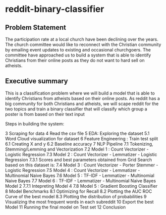 # reddit-binary-classifier

## Problem Statement
The participation rate at a local church have been declining over the years. The church committee would like to reconnect with the Christian community by emailing event updates to existing and occasional churchgoers. The committee have approached us to build a system that is able to identify Christians from their online posts as they do not want to hard sell on atheists.

## Executive summary
This is a classification problem where we will build a model that is able to identify Christians from atheists based on their online posts. As reddit has a big community for both Christians and atheists, we will scape reddit for the two topics and train a binary classifier that will classify which group a poster is from based on their text input

Steps in building the system:

3  Scraping for data
4  Read the csv file
5  EDA: Exploring the dataset
5.1  Word Cloud visualization for dataset
6  Feature Engineering : Train test split
6.1  Creating X and y
6.2  Baseline accuracy
7  NLP Pipeline
7.1  Tokenizing, Stemming/Lemming and Vectorization
7.2  Model 1 : Count Vectorizer - Logistic Regression
7.3  Model 2 : Count Vectorizer - Lemmatizer - Logistic Regression
7.3.1  Scores and best parameters obtained from Grid Search based on this dataset is:
7.4  Model 3 : Count Vectorizer - Porter Stemmer - Logistic Regression
7.5  Model 4 : Count Vectorizer - Lemmatizer - Multinomial Naive Bayes
7.6  Model 5 : TF-IDF - Lemmatizer - Multinomial Naive Bayes
7.7  Model 6 : TF-IDF - Lemmatizer - Multinomial Naive Bayes Model 2
7.7.1  Intepreting Model 4
7.8  Model 5 : Gradient Boosting Classifier
8  Model Benchmarks
8.1  Optimizing for Recall
8.2  Plotting the AUC ROC Curve of the best model
8.3  Plotting the distribution of probabilities
9  Visualizing the most frequent words in each subreddit
10  Export the best Model
11  Running the final model on Test set
12  Conclusion
